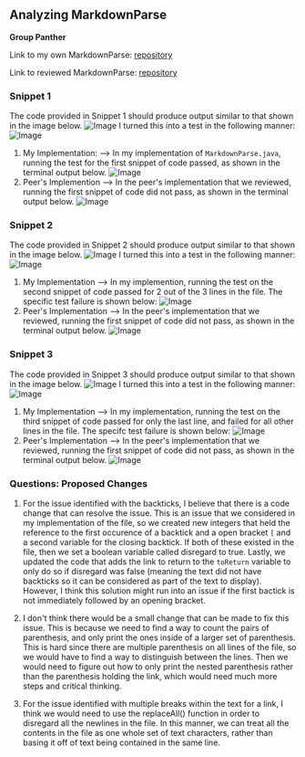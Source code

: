 ## Analyzing MarkdownParse 
**Group Panther** 

Link to my own MarkdownParse: [repository](https://github.com/prishaanand/markdown-parse.git)

Link to reviewed MarkdownParse: [repository](https://github.com/ShashankVenkatramani/markdown-parse.git)

### Snippet 1
The code provided in Snippet 1 should produce output similar to that shown in the image below. 
![Image](expected1.png)
I turned this into a test in the following manner: 
![Image](testSnippet1.png)
1. My Implementation: --> In my implementation of `MarkdownParse.java`, running the test for the first snippet of code passed, as shown in the terminal output below. 
![Image](output1a.png)
2. Peer's Implemention --> In the peer's implementation that we reviewed, running the first snippet of code did not pass, as shown in the terminal output below. 
![Image](output1b.png)

### Snippet 2
The code provided in Snippet 2 should produce output similar to that shown in the image below. 
![Image](expected2.png)
I turned this into a test in the following manner: 
![Image](testSnippet2.png)
1. My Implementation --> In my implemention, running the test on the second snippet of code passed for 2 out of the 3 lines in the file. The specific test failure is shown below: 
![Image](output2a.png)
2. Peer's Implementation --> In the peer's implementation that we reviewed, running the first snippet of code did not pass, as shown in the terminal output below. 
![Image](output2b.png)

### Snippet 3
The code provided in Snippet 3 should produce output similar to that shown in the image below. 
![Image](expected3.png)
I turned this into a test in the following manner: 
![Image](testSnippet3.png)
1. My Implementation --> In my implementation, running the test on the third snippet of code passed for only the last line, and failed for all other lines in the file. The specifc test failure is shown below: 
![Image](output3a.png)
2. Peer's Implementation --> In the peer's implementation that we reviewed, running the first snippet of code did not pass, as shown in the terminal output below.
![Image](output3b.png)

### Questions: Proposed Changes
1. For the issue identified with the backticks, I believe that there is a code change that can resolve the issue. This is an issue that we considered in my implementation of the file, so we created new integers that held the reference to the first occurence of a backtick and a open bracket `[` and a second variable for the closing backtick. If both of these existed in the file, then we set a boolean variable called disregard to true. Lastly, we updated the code that adds the link to return to the `toReturn` variable to only do so if disregard was false (meaning the text did not have backticks so it can be considered as part of the text to display).
However, I think this solution might run into an issue if the first bactick is not immediately followed by an opening bracket. 

2. I don't think there would be a small change that can be made to fix this issue. This is because we need to find a way to count the pairs of parenthesis, and only print the ones inside of a larger set of parenthesis. This is hard since there are multiple parenthesis on all lines of the file, so we would have to find a way to distinguish between the lines. Then we would need to figure out how to only print the nested parenthesis rather than the parenthesis holding the link, which would need much more steps and critical thinking. 

3. For the issue identified with multiple breaks within the text for a link, I think we would need to use the replaceAll() function in order to disregard all the newlines in the file. In this manner, we can treat all the contents in the file as one whole set of text characters, rather than basing it off of text being contained in the same line. 

